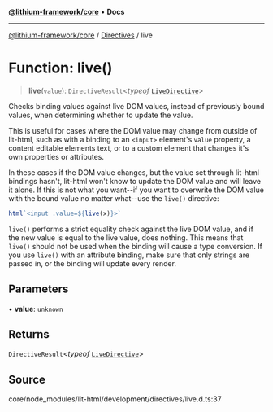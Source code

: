 [**@lithium-framework/core**](../../../README.md) • **Docs**

***

[@lithium-framework/core](../../../README.md) / [Directives](../README.md) / live

# Function: live()

> **live**(`value`): `DirectiveResult`\<*typeof* [`LiveDirective`](../classes/LiveDirective.md)\>

Checks binding values against live DOM values, instead of previously bound
values, when determining whether to update the value.

This is useful for cases where the DOM value may change from outside of
lit-html, such as with a binding to an `<input>` element's `value` property,
a content editable elements text, or to a custom element that changes it's
own properties or attributes.

In these cases if the DOM value changes, but the value set through lit-html
bindings hasn't, lit-html won't know to update the DOM value and will leave
it alone. If this is not what you want--if you want to overwrite the DOM
value with the bound value no matter what--use the `live()` directive:

```js
html`<input .value=${live(x)}>`
```

`live()` performs a strict equality check against the live DOM value, and if
the new value is equal to the live value, does nothing. This means that
`live()` should not be used when the binding will cause a type conversion. If
you use `live()` with an attribute binding, make sure that only strings are
passed in, or the binding will update every render.

## Parameters

• **value**: `unknown`

## Returns

`DirectiveResult`\<*typeof* [`LiveDirective`](../classes/LiveDirective.md)\>

## Source

core/node\_modules/lit-html/development/directives/live.d.ts:37
